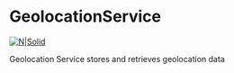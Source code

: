 # GeolocationService

[![N|Solid](https://cldup.com/dTxpPi9lDf.thumb.png)](https://nodesource.com/products/nsolid)

Geolocation Service stores and retrieves geolocation data